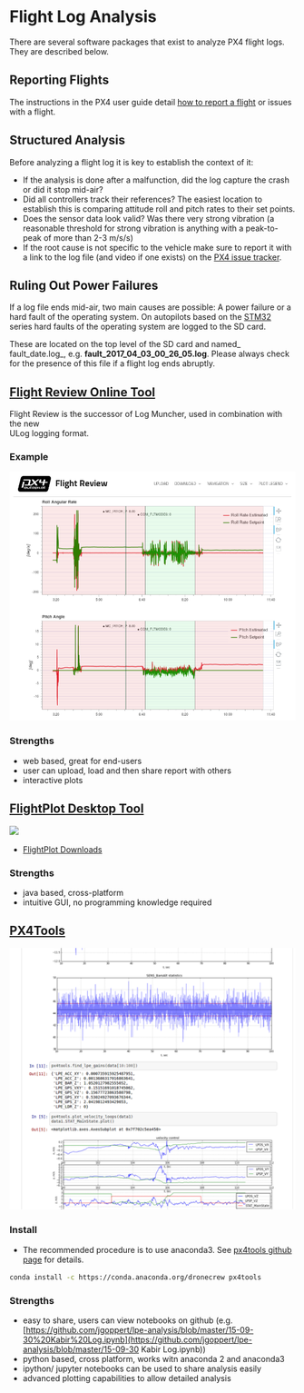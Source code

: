 # Flight Log Analysis

There are several software packages that exist to analyze PX4 flight logs. They are described below.

## Reporting Flights

The instructions in the PX4 user guide detail [how to report a flight](https://docs.px4.io/en/flight-reporting.html) or issues with a flight.

## Structured Analysis

Before analyzing a flight log it is key to establish the context of it:

* If the analysis is done after a malfunction, did the log capture the crash or did it stop mid-air?
* Did all controllers track their references? The easiest location to establish this is comparing attitude roll and pitch rates to their set points.
* Does the sensor data look valid? Was there very strong vibration \(a reasonable threshold for strong vibration is anything with a peak-to-peak of more than 2-3 m/s/s\)
* If the root cause is not specific to the vehicle make sure to report it with a link to the log file \(and video if one exists\) on the [PX4 issue tracker](https://github.com/px4/firmware/issues/new).

## Ruling Out Power Failures

If a log file ends mid-air, two main causes are possible: A power failure or a hard fault of the operating system. On autopilots based on the [STM32 ](http://www.st.com/en/microcontrollers/stm32-32-bit-arm-cortex-mcus.html?querycriteria=productId=SC1169)series hard faults of the operating system are logged to the SD card.

These are located on the top level of the SD card and named_ fault\_date.log_, e.g. **fault\_2017\_04\_03\_00\_26\_05.log**. Please always check for the presence of this file if a flight log ends abruptly.

## [Flight Review Online Tool](http://logs.px4.io)

Flight Review is the successor of Log Muncher, used in combination with the new  
ULog logging format.

### Example

![](../../assets/flight_log_analysis/flight-review-example.png)

### Strengths

* web based, great for end-users
* user can upload, load and then share report with others
* interactive plots

## [FlightPlot Desktop Tool](https://github.com/PX4/FlightPlot)

![](https://pixhawk.org/_media/dev/flightplot-0.2.16-screenshot.png)

* [FlightPlot Downloads](https://s3.amazonaws.com/flightplot/releases/latest.html)

### Strengths

* java based, cross-platform
* intuitive GUI, no programming knowledge required

## [PX4Tools](https://github.com/dronecrew/px4tools)

![](../../assets/flight_log_analysis/px4tools.png)

### Install

* The recommended procedure is to use anaconda3. See [px4tools github page](https://github.com/dronecrew/px4tools) for details.

```bash
conda install -c https://conda.anaconda.org/dronecrew px4tools
```

### Strengths

* easy to share, users can view notebooks on github \(e.g. [https://github.com/jgoppert/lpe-analysis/blob/master/15-09-30%20Kabir%20Log.ipynb](https://github.com/jgoppert/lpe-analysis/blob/master/15-09-30 Kabir Log.ipynb)\)
* python based, cross platform, works witn anaconda 2 and anaconda3
* ipython/ jupyter notebooks can be used to share analysis easily
* advanced plotting capabilities to allow detailed analysis



